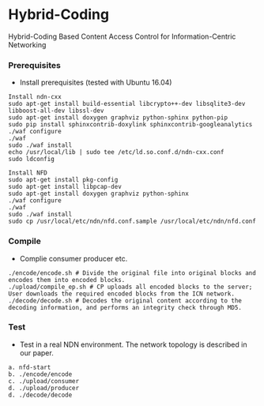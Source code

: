 # Hybrid-Coding
Hybrid-Coding Based Content Access Control for Information-Centric Networking

### Prerequisites
- Install prerequisites (tested with Ubuntu 16.04)
```
Install ndn-cxx
sudo apt-get install build-essential libcrypto++-dev libsqlite3-dev libboost-all-dev libssl-dev
sudo apt-get install doxygen graphviz python-sphinx python-pip
sudo pip install sphinxcontrib-doxylink sphinxcontrib-googleanalytics
./waf configure
./waf
sudo ./waf install
echo /usr/local/lib | sudo tee /etc/ld.so.conf.d/ndn-cxx.conf
sudo ldconfig
```

```
Install NFD
sudo apt-get install pkg-config
sudo apt-get install libpcap-dev
sudo apt-get install doxygen graphviz python-sphinx
./waf configure
./waf
sudo ./waf install
sudo cp /usr/local/etc/ndn/nfd.conf.sample /usr/local/etc/ndn/nfd.conf
```

### Compile
- Complie consumer producer etc.
```
./encode/encode.sh # Divide the original file into original blocks and encodes them into encoded blocks.
./upload/compile_ep.sh # CP uploads all encoded blocks to the server; User downloads the required encoded blocks from the ICN network. 
./decode/decode.sh # Decodes the original content according to the decoding information, and performs an integrity check through MD5.
```

### Test
- Test in a real NDN environment. The network topology is described in our paper.
```
a. nfd-start
b. ./encode/encode
c. ./upload/consumer
d. ./upload/producer
d. ./decode/decode
```





